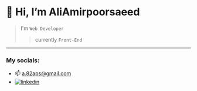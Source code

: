  # 👋 Hi, I’m **AliAmirpoorsaeed**

 > I'm `Web Developer`
>> currently `Front-End`
___


  ### My socials:
- 📫 a.82aps@gmail.com
-  [![linkedin](https://img.shields.io/badge/linkedin-0A66C2?style=for-the-badge&logo=linkedin&logoColor=white)]([https://www.linkedin.com/](https://www.linkedin.com/in/ali-amirpoorsaeed-9499322a2/))


<!---
Ali82APS/Ali82APS is a ✨ special ✨ repository because its `README.md` (this file) appears on your GitHub profile.
You can click the Preview link to take a look at your changes.
--->
